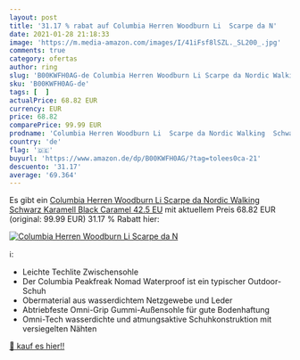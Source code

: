 ```yaml
---
layout: post
title: '31.17 % rabat auf Columbia Herren Woodburn Li  Scarpe da N'
date: 2021-01-28 21:18:33
image: 'https://m.media-amazon.com/images/I/41iFsf8lSZL._SL200_.jpg'
comments: true
category: ofertas
author: ring
slug: 'B00KWFH0AG-de Columbia Herren Woodburn Li Scarpe da Nordic Walking...'
sku: 'B00KWFH0AG-de'
tags: [  ]
actualPrice: 68.82 EUR
currency: EUR
price: 68.82
comparePrice: 99.99 EUR
prodname: 'Columbia Herren Woodburn Li  Scarpe da Nordic Walking  Schwarz Karamell Black Caramel  42.5 EU'
country: 'de'
flag: '🇩🇪'
buyurl: 'https://www.amazon.de/dp/B00KWFH0AG/?tag=tolees0ca-21'
descuento: '31.17'
average: '69.364'
---
```


Es gibt ein [Columbia Herren Woodburn Li  Scarpe da Nordic Walking  Schwarz Karamell Black Caramel  42.5 EU](https://www.amazon.de/dp/B00KWFH0AG/?tag=tolees0ca-21) mit aktuellem Preis 68.82 EUR (original: 99.99 EUR) 31.17 % Rabatt hier:

[![Columbia Herren Woodburn Li  Scarpe da N](https://m.media-amazon.com/images/I/41iFsf8lSZL._SL200_.jpg)](https://www.amazon.de/dp/B00KWFH0AG/?tag=tolees0ca-21)

ℹ️:

- Leichte Techlite Zwischensohle
- Der Columbia Peakfreak Nomad Waterproof ist ein typischer Outdoor-Schuh
- Obermaterial aus wasserdichtem Netzgewebe und Leder
- Abtriebfeste Omni-Grip Gummi-Außensohle für gute Bodenhaftung
- Omni-Tech wasserdichte und atmungsaktive Schuhkonstruktion mit versiegelten Nähten

[🛒 kauf es hier!!](https://www.amazon.de/dp/B00KWFH0AG/?tag=tolees0ca-21)
